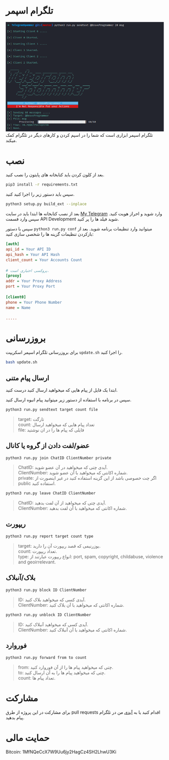 # تلگرام اسپمر
![Telegram Spammer](preview.png)
تلگرام اسپمر ابزاری است که شما را در اسپم کردن و کارهای دیگر در تلگرام کمک میکند.

# نصب
بعد از کلون کردن باید کتابخانه های پایتون را نصب کنید.

```bash
pip3 install -r requirements.txt
```

سپس باید دستور زیر را اجرا کنید کنید.

```bash
python3 setup.py build_ext --inplace
```

بعد از نصب کتابخانه ها ابتدا باید در سایت [My Telegram](https://my.telegram.org/auth) وارد شوید و احراز هویت کنید.
سپس وارد قسمت API Development شوید فیلد ها را پر کنید.

سپس با دستور `python3 run.py conf` میتوانید وارد تنظیمات برنامه شوید. بعد از بازکردن تنظیمات گزینه ها را شخصی سازی کنید:

```ini
[auth]
api_id = Your API ID
api_hash = Your API Hash
client_count = Your Accounts Count

# پروکسی اختیاری است.
[proxy]
addr = Your Proxy Address
port = Your Proxy Port

[client0]
phone = Your Phone Number
name = Name

.....
```

# بروزرسانی

برای بروزرسانی تلگرام اسپمر اسکریپت `update.sh` را اجرا کنید.

```bash
bash update.sh
```

## ارسال پیام متنی

ابتدا یک فایل از پیام هایی که میخواهید ارسال کنید درست کنید.

سپس در برنامه با استفاده از دستور زیر میتوانید پیام انبوه ارسال کنید.

```bash
python3 run.py sendtext target count file
```

> target: تارگت  
> count: تعداد پیام هایی که میخواهید ارسال  
> file: فایلی که پیام ها را در ان نوشتید  

## عضو/لفت دادن از گروه یا کانال

```bash
python3 run.py join ChatID ClientNumber private
```

> ChatID: آیدی چتی که میخواهید در آن عضو شوید.  
> ClientNumber: شماره اکانتی که میخواهید با آن عضو شوید.  
> private: اگر چت خصوصی باشد از این گزینه استفاده کنید در غیر اینصورت از public استفاده کنید.  

```bash
python3 run.py leave ChatID ClientNumber
```

> ChatID: آیدی چتی که میخواهید از‌ آن لفت بدهید.  
> ClientNumber: شماره اکانتی که میخواهید با آن لفت بدهید.  

## ریپورت

```bash
python3 run.py report target count type
```

> target: یوزرنیمی که قصد ریپورت آن را دارید.  
> count: تعداد ریپورت.  
> type: انواع ریپورت عبارتند از: port, spam, copyright, childabuse, violence and geoirrelevant.  

## بلاک/آنبلاک

```bash
python3 run.py block ID ClientNumber
```

> ID: آیدی کسی که میخواهید بلاک کنید.  
> ClientNumber: شماره اکانتی که میخواهید با آن بلاک کنید.  

```bash
python3 run.py unblock ID ClientNumber
```

> ID: آیدی کسی که میخواهید آنبلاک کنید.  
> ClientNumber: شماره اکانتی که میخواهید با آن آنبلاک کنید.   

## فوروارد

```bash
python3 run.py forward from to count
```

> from: چتی که میخواهید پیام ها را از آن فوروارد کنید.  
> to: چتی که میخواهید پیام ها را به آن ارسال کنید.  
> count: تعداد پیام ها.  

# مشارکت

برای مشارکت در این پروژه از طرق pull requests اقدام کنید یا به [آیدی](https://t.me/BraveProgrammer) من در تلگرام پیام بدهید.

# حمایت مالی

Bitcoin: 1MfNQeCcX7W9Uu6jy2HagCz4SH2LhwU3Ki
